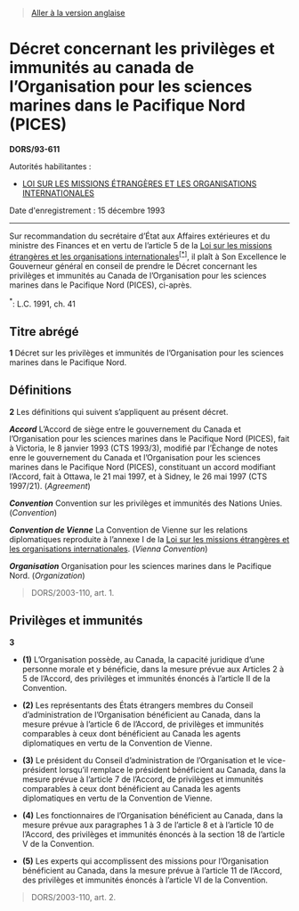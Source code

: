 > [Aller à la version anglaise](/en/Regulations/Statutory%20Orders%20and%20Regulations/93/611.md)

# Décret concernant les privilèges et immunités au canada de l’Organisation pour les sciences marines dans le Pacifique Nord (PICES)

**DORS/93-611**

Autorités habilitantes : 
- [LOI SUR LES MISSIONS ÉTRANGÈRES ET LES ORGANISATIONS INTERNATIONALES](/fr/Lois/Lois%20du%20Canada/1991/ch.%2041.md)

Date d'enregistrement : 15 décembre 1993

----------

Sur recommandation du secrétaire d’État aux Affaires extérieures et du ministre des Finances et en vertu de l’article 5 de la [Loi sur les missions étrangères et les organisations internationales](/fr/Lois/Lois%20du%20Canada/1991/ch.%2041.md)<sup><a href='#nbp_SOR-93-611_f_hq_6209'>[*]</a></sup>, il plaît à Son Excellence le Gouverneur général en conseil de prendre le Décret concernant les privilèges et immunités au Canada de l’Organisation pour les sciences marines dans le Pacifique Nord (PICES), ci-après.

<a name='nbp_SOR-93-611_f_hq_6209'><sup>*</sup></a>: L.C. 1991, ch. 41<br />




## Titre abrégé


**1** Décret sur les privilèges et immunités de l’Organisation pour les sciences marines dans le Pacifique Nord.




## Définitions


**2** Les définitions qui suivent s’appliquent au présent décret.

***Accord*** L’Accord de siège entre le gouvernement du Canada et l’Organisation pour les sciences marines dans le Pacifique Nord (PICES), fait à Victoria, le 8 janvier 1993 (CTS 1993/3), modifié par l’Échange de notes enre le gouvernement du Canada et l’Organisation pour les sciences marines dans le Pacifique Nord (PICES), constituant un accord modifiant l’Accord, fait à Ottawa, le 21 mai 1997, et à Sidney, le 26 mai 1997 (CTS 1997/21). (*Agreement*)

***Convention*** Convention sur les privilèges et immunités des Nations Unies. (*Convention*)

***Convention de Vienne*** La Convention de Vienne sur les relations diplomatiques reproduite à l’annexe I de la [Loi sur les missions étrangères et les organisations internationales](/fr/Lois/Lois%20du%20Canada/1991/ch.%2041.md). (*Vienna Convention*)

***Organisation*** Organisation pour les sciences marines dans le Pacifique Nord. (*Organization*) 
> DORS/2003-110, art. 1.





## Privilèges et immunités


**3** 

- **(1)** L’Organisation possède, au Canada, la capacité juridique d’une personne morale et y bénéficie, dans la mesure prévue aux Articles 2 à 5 de l’Accord, des privilèges et immunités énoncés à l’article II de la Convention.

- **(2)** Les représentants des États étrangers membres du Conseil d’administration de l’Organisation bénéficient au Canada, dans la mesure prévue à l’article 6 de l’Accord, de privilèges et immunités comparables à ceux dont bénéficient au Canada les agents diplomatiques en vertu de la Convention de Vienne.

- **(3)** Le président du Conseil d’administration de l’Organisation et le vice-président lorsqu’il remplace le président bénéficient au Canada, dans la mesure prévue à l’article 7 de l’Accord, de privilèges et immunités comparables à ceux dont bénéficient au Canada les agents diplomatiques en vertu de la Convention de Vienne.

- **(4)** Les fonctionnaires de l’Organisation bénéficient au Canada, dans la mesure prévue aux paragraphes 1 à 3 de l’article 8 et à l’article 10 de l’Accord, des privilèges et immunités énoncés à la section 18 de l’article V de la Convention.

- **(5)** Les experts qui accomplissent des missions pour l’Organisation bénéficient au Canada, dans la mesure prévue à l’article 11 de l’Accord, des privilèges et immunités énoncés à l’article VI de la Convention.
> DORS/2003-110, art. 2.



